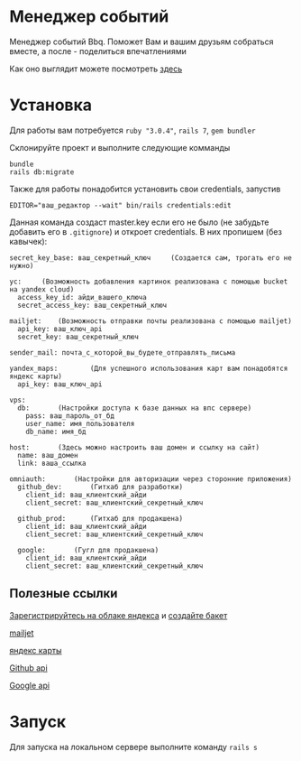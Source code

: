# Менеджер событий
Менеджер событий Bbq. Поможет Вам и вашим друзьям собраться вместе, а после - поделиться впечатлениями

Как оно выглядит можете посмотреть [здесь](https://supabbq.site)

# Установка
Для работы вам потребуется `ruby "3.0.4"`, `rails 7`, `gem bundler`

Склонируйте проект и выполните следующие комманды

```
bundle
rails db:migrate
```

Также для работы понадобится установить свои credentials, запустив

```
EDITOR="ваш_редактор --wait" bin/rails credentials:edit
```

Данная команда создаст master.key если его не было (не забудьте добавить его в `.gitignore`) и откроет credentials. В них пропишем (без кавычек):

```
secret_key_base: ваш_секретный_ключ     (Создается сам, трогать его не нужно)

yc:     (Возможность добавления картинок реализована с помощью bucket на yandex cloud)
  access_key_id: айди_вашего_ключа
  secret_access_key: ваш_секретный_ключ

mailjet:    (Возможность отправки почты реализована с помощью mailjet)
  api_key: ваш_ключ_api
  secret_key: ваш_секретный_ключ

sender_mail: почта_с_которой_вы_будете_отправлять_письма  

yandex_maps:        (Для успешного использования карт вам понадобятся яндекс карты)
  api_key: ваш_ключ_api

vps:
  db:       (Настройки доступа к базе данных на впс сервере)
    pass: ваш_пароль_от_бд
    user_name: имя_пользователя
    db_name: имя_бд

host:       (Здесь можно настроить ваш домен и ссылку на сайт)
  name: ваш_домен
  link: ваша_ссылка

omniauth:       (Настройки для авторизации через сторонние приложения)
  github_dev:       (Гитхаб для разработки)
    client_id: ваш_клиентский_айди
    client_secret: ваш_клиентский_секретный_ключ
    
  github_prod:      (Гитхаб для продакшена)
    client_id: ваш_клиентский_айди
    client_secret: ваш_клиентский_секретный_ключ
  
  google:       (Гугл для продакшена)
    client_id: ваш_клиентский_айди
    client_secret: ваш_клиентский_секретный_ключ
```
## Полезные ссылки

[Зарегистрируйтесь на облаке яндекса](https://cloud.yandex.ru/docs/billing/quickstart/) и [создайте бакет](https://cloud.yandex.ru/docs/storage/operations/buckets/create)

[mailjet](https://www.mailjet.com/)

[яндекс карты](https://yandex.ru/dev/maps/?p=realty)

[Github api](https://docs.github.com/en)

[Google api](https://console.cloud.google.com/apis)

# Запуск

Для запуска на локальном сервере выполните команду `rails s`
